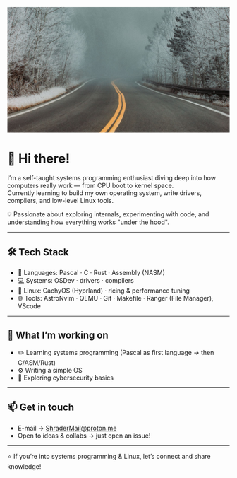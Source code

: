 ![Header](https://github.com/JustDonni/JustDonni/blob/main/assets/githubpicture.jpg)

# 👋 Hi there!

I’m a self-taught systems programming enthusiast diving deep into how computers really work — from CPU boot to kernel space.  
Currently learning to build my own operating system, write drivers, compilers, and low-level Linux tools.

💡 Passionate about exploring internals, experimenting with code, and understanding how everything works "under the hood".

---

## 🛠️ Tech Stack

- 🔧 Languages: Pascal · C · Rust · Assembly (NASM)
- 💻 Systems: OSDev · drivers · compilers
- 🐧 Linux: CachyOS (Hyprland) · ricing & performance tuning
- 🌐 Tools: AstroNvim · QEMU · Git · Makefile · Ranger (File Manager), VScode

---

## 🚀 What I’m working on

- ✏️ Learning systems programming (Pascal as first language → then C/ASM/Rust)
- ⚙️ Writing a simple OS
- 🔐 Exploring cybersecurity basics

---

## 📫 Get in touch

- E-mail → ShraderMail@proton.me
- Open to ideas & collabs → just open an issue!

---

⭐ If you’re into systems programming & Linux, let’s connect and share knowledge!
